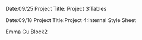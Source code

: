 Date:09/25
Project Title: Project 3:Tables

Date:09/18
Project Title:Project 4:Internal Style Sheet

Emma Gu Block2
